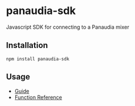 # panaudia-sdk

Javascript SDK for connecting to a Panaudia mixer

## Installation

```
npm install panaudia-sdk
```

## Usage

- [Guide](https://panaudia.com/docs/js-sdk-guide)
- [Function Reference](https://panaudia.com/docs/js-sdk-ref)